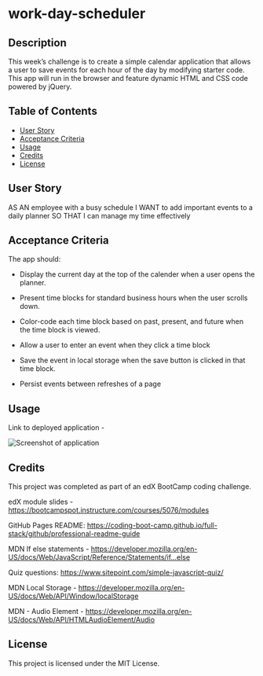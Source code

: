 # work-day-scheduler

## Description

This week’s challenge is to create a simple calendar application that allows a user to save events for each hour of the day by modifying starter code. This app will run in the browser and feature dynamic HTML and CSS code powered by jQuery.

## Table of Contents

- [User Story](#user-story)
- [Acceptance Criteria](#acceptance-criteria)
- [Usage](#usage)
- [Credits](#credits)
- [License](#license)

## User Story

AS AN employee with a busy schedule
I WANT to add important events to a daily planner
SO THAT I can manage my time effectively

## Acceptance Criteria

The app should:

* Display the current day at the top of the calender when a user opens the planner.
 
* Present time blocks for standard business hours when the user scrolls down.
 
* Color-code each time block based on past, present, and future when the time block is viewed.
 
* Allow a user to enter an event when they click a time block

* Save the event in local storage when the save button is clicked in that time block.

* Persist events between refreshes of a page

## Usage

Link to deployed application - 

 ![Screenshot of application](./)

## Credits

This project was completed as part of an edX BootCamp coding challenge.

edX module slides - https://bootcampspot.instructure.com/courses/5076/modules

GitHub Pages README: https://coding-boot-camp.github.io/full-stack/github/professional-readme-guide

MDN If else statements - https://developer.mozilla.org/en-US/docs/Web/JavaScript/Reference/Statements/if...else

Quiz questions: https://www.sitepoint.com/simple-javascript-quiz/

MDN Local Storage - https://developer.mozilla.org/en-US/docs/Web/API/Window/localStorage

MDN - Audio Element - https://developer.mozilla.org/en-US/docs/Web/API/HTMLAudioElement/Audio

## License

This project is licensed under the MIT License.